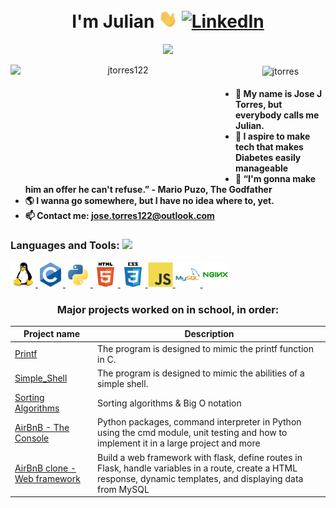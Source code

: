 <h1 align="center">I'm Julian <img src="https://raw.githubusercontent.com/ABSphreak/ABSphreak/master/gifs/Hi.gif" width="30px">	<a href="https://www.linkedin.com/in/jtorres122/"> <img src="https://raw.githubusercontent.com/rahuldkjain/github-profile-readme-generator/master/src/images/icons/Social/linked-in-alt.svg" alt="LinkedIn" width = 25px></a> </h1>

<p align="center">
<a href='./Resume.pdf'><img src="https://img.shields.io/badge/RESUME-blue?style=for-the-badge"></a>
</p>

<p align="center"> <img align="left" src="https://github-readme-stats.vercel.app/api/top-langs?username=jtorres122&show_icons=true&locale=en&layout=compact&theme=algolia" alt="jtorres122" width=360 height=180/>
<img align="center" src="https://github-readme-stats.vercel.app/api?username=jtorres122&show_icons=true&theme=algolia" alt="jtorres" width=420 height=180/>
</p>


<h4> 

- 👋 My name is Jose J Torres, but everybody calls me Julian.
- 👀 I aspire to make tech that makes Diabetes easily manageable
- 🤌 “I'm gonna make him an offer he can't refuse.” - Mario Puzo, The Godfather
- 🌎 I wanna go somewhere, but I have no idea where to, yet. 
- 📫 Contact me: jose.torres122@outlook.com
</h4>



<h3 align="left">Languages and Tools: <img src = "https://media2.giphy.com/media/QssGEmpkyEOhBCb7e1/giphy.gif?cid=ecf05e47a0n3gi1bfqntqmob8g9aid1oyj2wr3ds3mg700bl&rid=giphy.gif" width = 20px> </h3>


<a href="https://www.linux.org/" target="_blank"> <img src="https://raw.githubusercontent.com/devicons/devicon/master/icons/linux/linux-original.svg" alt="linux" width="40" height="40"/> </a>
<a href="https://www.cprogramming.com/" target="_blank"> <img src="https://raw.githubusercontent.com/devicons/devicon/master/icons/c/c-original.svg" alt="c" width="40" height="40"/> </a>
<a href="https://www.python.org" target="_blank"> <img src="https://raw.githubusercontent.com/devicons/devicon/master/icons/python/python-original.svg" alt="python" width="40" height="40"/> </a>
<a href="https://www.w3.org/html/" target="_blank"> <img src="https://raw.githubusercontent.com/devicons/devicon/master/icons/html5/html5-original-wordmark.svg" alt="html5" width="40" height="40"/> </a>
<a href="https://www.w3schools.com/css/" target="_blank"> <img src="https://raw.githubusercontent.com/devicons/devicon/master/icons/css3/css3-original-wordmark.svg" alt="css3" width="40" height="40"/> </a>
<a href="https://developer.mozilla.org/en-US/docs/Web/JavaScript" target="_blank"> <img src="https://raw.githubusercontent.com/devicons/devicon/master/icons/javascript/javascript-original.svg" alt="javascript" width="40" height="40"/> </a>
<a href="https://www.mysql.com/" target="_blank"> <img src="https://raw.githubusercontent.com/devicons/devicon/master/icons/mysql/mysql-original-wordmark.svg" alt="mysql" width="40" height="40"/> </a>
<a href="https://www.nginx.com" target="_blank"> <img src="https://raw.githubusercontent.com/devicons/devicon/master/icons/nginx/nginx-original.svg" alt="nginx" width="40" height="40"/> </a>

<h3 align="center">Major projects worked on in school, in order:</h3> 
  
| Project name | Description |
| --- | --- |
|[Printf](https://github.com/jtorres122/printf)| The program is designed to mimic the printf function in C.|
|[Simple_Shell](https://github.com/luijma/simple_shell)| The program is designed to mimic the abilities of a simple shell. |
|[Sorting Algorithms](https://github.com/jtorres122/sorting_algorithms)| Sorting algorithms & Big O notation |
|[AirBnB - The Console](https://github.com/jtorres122/AirBnB_clone)| Python packages, command interpreter in Python using the cmd module, unit testing and how to implement it in a large project and more|
|[AirBnB clone - Web framework](https://github.com/jtorres122/AirBnB_clone_v2)| Build a web framework with flask, define routes in Flask, handle variables in a route, create a HTML response, dynamic templates, and displaying data from MySQL|
